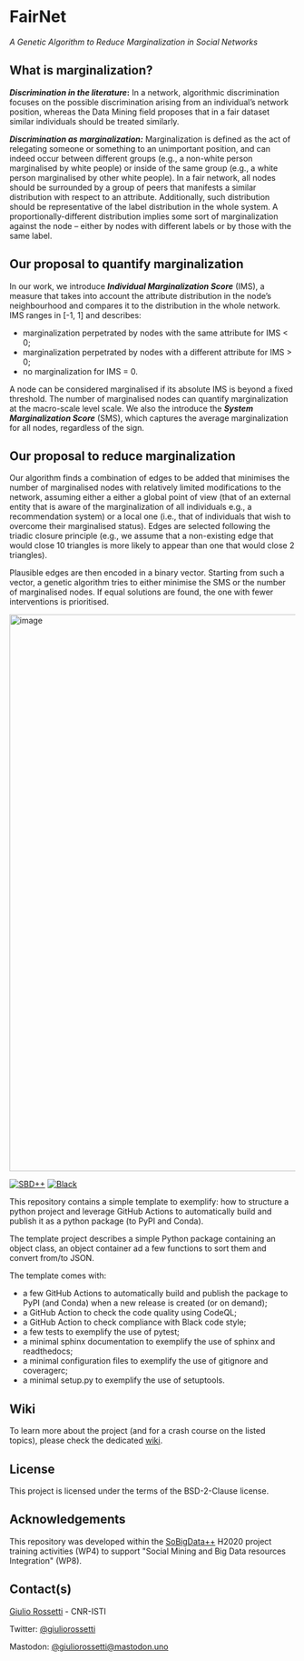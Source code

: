 # FairNet
_A Genetic Algorithm to Reduce Marginalization in Social Networks_

## What is marginalization?
**_Discrimination in the literature_:** In a network, algorithmic discrimination focuses on the possible discrimination arising from an individual’s network position, whereas the Data Mining field proposes that in a fair dataset similar individuals should be treated similarly.

**_Discrimination as marginalization:_** Marginalization is defined as the act of relegating someone or something to an unimportant position, and can indeed occur between different groups (e.g.,  a non-white person marginalised by white people) or inside of the same group (e.g., a white person marginalised by other white people). In a fair network, all nodes should be surrounded by a group of peers that manifests a similar distribution with respect to an attribute. Additionally, such distribution should be representative of the label distribution in the whole system. A proportionally-different distribution implies some sort of marginalization against the node – either by nodes with different labels or by those with the same label. 

## Our proposal to quantify marginalization

In our work, we introduce _**Individual Marginalization Score**_ (IMS), a measure that takes into account the attribute distribution in the node’s neighbourhood and compares it to the distribution in the whole network. IMS ranges in [-1, 1] and describes:
- marginalization perpetrated by nodes with the same attribute for IMS < 0;
- marginalization perpetrated by nodes with a different attribute for IMS > 0;
- no marginalization for IMS = 0. 

A node can be considered marginalised if its absolute IMS is beyond a fixed threshold. The number of marginalised nodes can quantify marginalization at the macro-scale level scale. We also the introduce the _**System Marginalization Score**_ (SMS), which captures the average marginalization for all nodes, regardless of the sign.

## Our proposal to reduce marginalization

Our algorithm finds a combination of edges to be added that minimises the number of marginalised nodes with relatively limited modifications to the network, assuming either a either a global point of view (that of an external entity that is aware of the marginalization of all individuals e.g., a recommendation system) or a local one (i.e., that of individuals that wish to overcome their marginalised status). Edges are selected following the triadic closure principle (e.g., we assume that a non-existing edge that would close 10 triangles is more likely to appear than one that would close 2 triangles).

Plausible edges are then encoded in a binary vector. Starting from such a vector, a genetic algorithm tries to either minimise the SMS or the number of marginalised nodes. If equal solutions are found, the one with fewer interventions is prioritised.

<img width="980" alt="image" src="https://github.com/andreafailla/fairnet/assets/80719913/25866589-de75-4fed-8714-3ad158c3d7cd">






[![SBD++](https://img.shields.io/badge/Available%20on-SoBigData%2B%2B-green)](https://sobigdata.d4science.org/group/sobigdata-gateway/explore?siteId=20371853)
[![Black](https://img.shields.io/badge/code%20style-black-000000.svg)](https://github.com/psf/black)

This repository contains a simple template to exemplify: how to structure a python project and leverage GitHub Actions to automatically build and publish it as a python package (to PyPI and Conda).

The template project describes a simple Python package containing an object class, an object container ad a few functions to sort them and convert from/to JSON.

The template comes with:
- a few GitHub Actions to automatically build and publish the package to PyPI (and Conda) when a new release is created (or on demand);
- a GitHub Action to check the code quality using CodeQL;
- a GitHub Action to check compliance with Black code style;
- a few tests to exemplify the use of pytest;
- a minimal sphinx documentation to exemplify the use of sphinx and readthedocs;
- a minimal configuration files to exemplify the use of gitignore and coveragerc;
- a minimal setup.py to exemplify the use of setuptools.

## Wiki
To learn more about the project (and for a crash course on the listed topics), please check the dedicated [wiki](https://github.com/GiulioRossetti/Python-Project-Template/wiki).

## License
This project is licensed under the terms of the BSD-2-Clause license.

## Acknowledgements
This repository was developed within the [SoBigData++](https://sobigdata.d4science.org/group/sobigdata-gateway/explore?siteId=20371853) H2020 project training activities (WP4) to support "Social Mining and Big Data resources Integration" (WP8).

## Contact(s)
[Giulio Rossetti](mailto:giulio.rossetti@gmail.com) - CNR-ISTI 

Twitter: [@giuliorossetti](https://twitter.com/GiulioRossetti)

Mastodon: [@giuliorossetti@mastodon.uno](https://mastodon.uno/@giuliorossetti)

